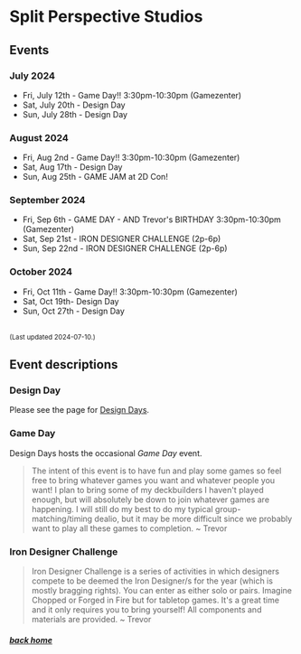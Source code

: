 # Split Perspective Studios

## Events

### July 2024

- Fri, July 12th - Game Day!! 3:30pm-10:30pm (Gamezenter)
- Sat, July 20th - Design Day
- Sun, July 28th - Design Day

### August 2024

- Fri, Aug 2nd - Game Day!! 3:30pm-10:30pm (Gamezenter)
- Sat, Aug 17th - Design Day
- Sun, Aug 25th - GAME JAM at 2D Con!

### September 2024

- Fri, Sep 6th - GAME DAY - AND Trevor's BIRTHDAY 3:30pm-10:30pm (Gamezenter)
- Sat, Sep 21st - IRON DESIGNER CHALLENGE (2p-6p)
- Sun, Sep 22nd - IRON DESIGNER CHALLENGE (2p-6p)

### October 2024

- Fri, Oct 11th - Game Day!! 3:30pm-10:30pm (Gamezenter)
- Sat, Oct 19th- Design Day
- Sun, Oct 27th - Design Day

<br/><small>(Last updated 2024-07-10.)</small><br/>


## Event descriptions

### Design Day

Please see the page for [Design Days](days).


### Game Day

Design Days hosts the occasional *Game Day* event.

> The intent of this event is to have fun and play some games so feel free to bring whatever games you want and whatever people you want! I plan to bring some of my deckbuilders I haven't played enough, but will absolutely be down to join whatever games are happening. I will still do my best to do my typical group-matching/timing dealio, but it may be more difficult since we probably want to play all these games to completion.
> ~ Trevor

### Iron Designer Challenge

> Iron Designer Challenge is a series of activities in which designers compete to be deemed the Iron Designer/s for the year (which is mostly bragging rights). You can enter as either solo or pairs. Imagine Chopped or Forged in Fire but for tabletop games. It's a great time and it only requires you to bring yourself! All components and materials are provided.
> ~ Trevor


##### [back home](/)

